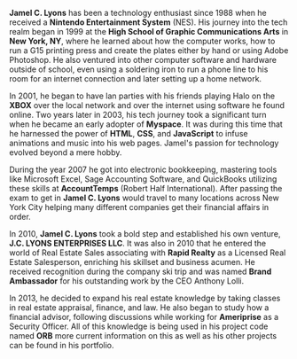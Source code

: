 **Jamel C. Lyons** has been a technology enthusiast since 1988 when he received a **Nintendo Entertainment System** (NES). His journey into the tech realm began in 1999 at the **High School of Graphic Communications Arts** in **New York, NY**, where he learned about how the computer works, how to run a G15 printing press and create the plates either by hand or using Adobe Photoshop. He also ventured into other computer software and hardware outside of school, even using a soldering iron to run a phone line to his room for an internet connection and later setting up a home network.

In 2001, he began to have lan parties with his friends playing Halo on the **XBOX** over the local network and over the internet using software he found online. Two years later in 2003, his tech journey took a significant turn when he became an early adopter of **Myspace**. It was during this time that he harnessed the power of **HTML**, **CSS**, and **JavaScript** to infuse animations and music into his web pages. Jamel's passion for technology evolved beyond a mere hobby. 

During the year 2007 he got into electronic bookkeeping, mastering tools like Microsoft Excel, Sage Accounting Software, and QuickBooks utilizing these skills at **AccountTemps** (Robert Half International). After passing the exam to get in **Jamel C. Lyons** would travel to many locations across New York City helping many different companies get their financial affairs in order.

In 2010, **Jamel C. Lyons** took a bold step and established his own venture, **J.C. LYONS ENTERPRISES LLC**. It was also in 2010 that he entered the world of Real Estate Sales associating with **Rapid Realty** as a Licensed Real Estate Salesperson, enriching his skillset and business acumen. He received recognition during the company ski trip and was named **Brand Ambassador** for his outstanding work by the CEO Anthony Lolli.

In 2013, he decided to expand his real estate knowledge by taking classes in real estate appraisal, finance, and law. He also began to study how a financial advisor, following discussions while working for **Ameriprise** as a Security Officer. All of this knowledge is being used in his project code named **ORB** more current information on this as well as his other projects can be found in his portfolio.
